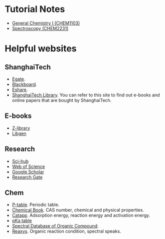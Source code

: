 # Tutorial Notes
- [General Chemistry I (CHEM1103)](/learning-resources/chem1103/chem1103/)
- [Spectroscopy (CHEM2231)]()

# Helpful websites
## ShanghaiTech
- [Egate](https://egate.shanghaitech.edu.cn/).
- [Blackboard](https://elearning.shanghaitech.edu.cn/).
- [Eshare](https://eshare.shanghaitech.edu.cn/).
- [ShanghaiTech Library](https://library.shanghaitech.edu.cn/). You can refer to this site to find out e-books and online papers that are bought by ShanghaiTech.

## E-books
- [Z-library](https://z-lib.is/)
- [Libgen](https://libgen.is/)

## Research
- [Sci-hub](https://sci-hub.ren/)
- [Web of Science](https://www.webofscience.com/wos/woscc/basic-search)
- [Google Scholar](https://scholar.google.com/)
- [Research Gate](https://www.researchgate.net/)

## Chem
- [P-table](https://ptable.com/#Compounds). Periodic table.
- [Chemical Book](https://www.chemicalbook.com/ProductIndex.aspx). CAS number, chemical and physical properties.
- [Catapp](http://suncat.stanford.edu/theory/it-facilities). Adsorption energy, reaction energy and activation energy.
- [pKa table](https://organicchemistrydata.org/hansreich/resources/pka/)
- [Spectral Database of Organic Compound](https://sdbs.db.aist.go.jp/sdbs/cgi-bin/direct_frame_top.cgi).
- [Reaxys](https://www.reaxys.com/#/login). Organic reaction condition, spectral speaks.




